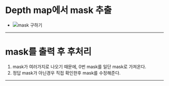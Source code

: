 
# Depth map에서 mask 추출  

  - ![mask 구하기](https://github.com/user-attachments/assets/90947ee2-a109-465d-8ed3-00d8f8c25997)

---
# mask를 출력 후 후처리 
  1. mask가 여러가지로 나오기 때문에, 0번 mask를 일단 mask로 가져온다.
  2. 정답 mask가 아닌경우 직접 확인한후 mask를 수정해준다. 

---
